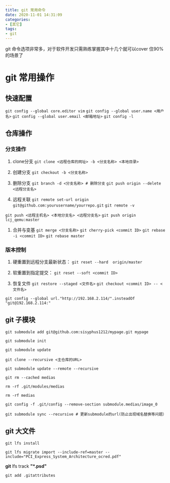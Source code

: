 ```yaml
---
title: git 常用命令
date: 2020-11-01 14:31:09
categories:
- [其它]
tags:
- git
---
```


git 命令选项非常多，对于软件开发只需熟练掌握其中十几个就可以cover 住90% 的场景了

# git 常用操作
## 快速配置
`git config --global core.editor vim`
`git config --global user.name <用户名>`
`git config --global user.email <邮箱地址>`
`git config -l`

## 仓库操作
### 分支操作
1. clone分支
`git clone <远程仓库的网址> -b <分支名称> <本地目录>`

1. 创建分支
`git checkout -b <分支名称>`

1. 删除分支
`git branch -d <分支名称> # 删除分支`
`git push origin --delete <远程分支名>`

1. 远程关联
`git remote set-url origin git@github.com:yourusername/yourrepo.git`
`git remote -v`

`git push <远程主机名> <本地分支名> <远程分支名>`
`git push origin lcj_qemu:master`

1. 合并与变基
`git merge <分支名称>`
`git cherry-pick <commit ID>`
`git rebase -i <commit ID>`
`git rebase master`

### 版本控制
1. 硬重置到远程分支最新状态：
`git reset --hard  origin/master`

1. 软重置到指定提交：
`git reset --soft <commit ID>`

1. 恢复文件
`git restore --staged <文件名>`
`git checkout <commit ID> -- <文件名>`

`git config --global url."http://192.168.2.114/".insteadOf "git@192.168.2.114:"`

## git 子模块
`git submodule add git@github.com:sisyphus1212/mypage.git mypage`

`git submodule init`

`git submodule update`

`git clone --recursive <主仓库的URL>`

`git submodule update --remote --recursive`

`git rm --cached medias`

`rm -rf .git/modules/medias`

`rm -rf medias`

`git config -f .git/config --remove-section submodule.medias/image_0`

`git submodule sync --recursive # 更新submodule的url(防止出现域名替换等问题）`

## git 大文件
`git lfs install`

`git lfs migrate import --include-ref=master --include="PCI_Express_System_Architecture_ocred.pdf"`

**git** lfs track **"*.psd"**

`git add .gitattributes`

